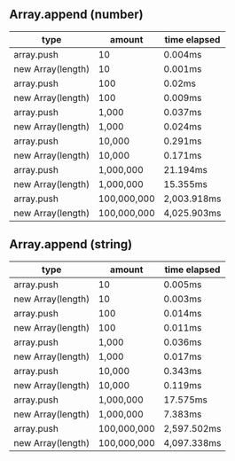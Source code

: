 ## Array.append (number)

|type|amount|time elapsed|
|-|-|-|
array.push|10|0.004ms
new Array(length)|10|0.001ms
array.push|100|0.02ms
new Array(length)|100|0.009ms
array.push|1,000|0.037ms
new Array(length)|1,000|0.024ms
array.push|10,000|0.291ms
new Array(length)|10,000|0.171ms
array.push|1,000,000|21.194ms
new Array(length)|1,000,000|15.355ms
array.push|100,000,000|2,003.918ms
new Array(length)|100,000,000|4,025.903ms
## Array.append (string)

|type|amount|time elapsed|
|-|-|-|
array.push|10|0.005ms
new Array(length)|10|0.003ms
array.push|100|0.014ms
new Array(length)|100|0.011ms
array.push|1,000|0.036ms
new Array(length)|1,000|0.017ms
array.push|10,000|0.343ms
new Array(length)|10,000|0.119ms
array.push|1,000,000|17.575ms
new Array(length)|1,000,000|7.383ms
array.push|100,000,000|2,597.502ms
new Array(length)|100,000,000|4,097.338ms
